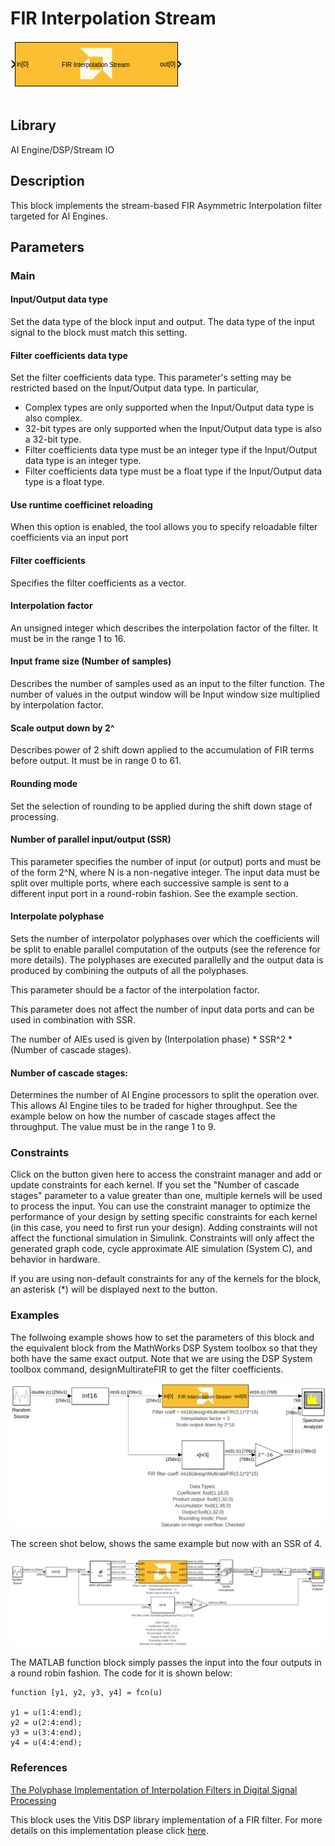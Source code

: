 # FIR Interpolation Stream

![](./Images/block.png)  

## Library

AI Engine/DSP/Stream IO

## Description

This block implements the stream-based FIR Asymmetric Interpolation
filter targeted for AI Engines.

## Parameters

### Main  
#### Input/Output data type  
Set the data type of the block input and output. The data type of the input signal to the block must match this setting.

#### Filter coefficients data type  
Set the filter coefficients data type. This parameter's setting may be restricted based on the Input/Output data type. In particular,

* Complex types are only supported when the Input/Output data type is also complex.
* 32-bit types are only supported when the Input/Output data type is also a 32-bit type.
* Filter coefficients data type must be an integer type if the Input/Output data type is an integer type.
* Filter coefficients data type must be a float type if the Input/Output data type is a float type.

#### Use runtime coefficinet reloading  
When this option is enabled, the tool allows you to specify reloadable filter coefficients via an input port

#### Filter coefficients  
Specifies the filter coefficients as a vector.

#### Interpolation factor  
An unsigned integer which describes the interpolation factor of the
filter. It must be in the range 1 to 16.

#### Input frame size (Number of samples)  
Describes the number of samples used as an input to the filter function.
The number of values in the output window will be Input window size
multiplied by interpolation factor.

#### Scale output down by 2^  
Describes power of 2 shift down applied to the accumulation of FIR terms
before output. It must be in range 0 to 61.

#### Rounding mode  
Set the selection of rounding to be applied during the shift down stage of processing.

#### Number of parallel input/output (SSR)  
This parameter specifies the number of input (or output) ports and must
be of the form 2^N, where N is a non-negative integer. The input data must be split over multiple ports, where each successive sample is sent to a different input port in a round-robin fashion. See the example section.

#### Interpolate polyphase
Sets the number of interpolator polyphases over which the coefficients will be split to enable parallel computation of the outputs (see the reference for more details). The polyphases are executed parallelly and the output data is produced by combining the outputs of all the polyphases.

This parameter should be a factor of the interpolation factor. 

This parameter does not affect the number of input data ports and can be used in combination with SSR.

<div class="noteBox">
The number of AIEs used is given by (Interpolation phase) * SSR^2 * (Number of cascade stages).
</div>

#### Number of cascade stages:
Determines the number of AI Engine processors to split the operation over. This allows AI Engine tiles to be traded for higher throughput. See the example below on how the number of cascade stages affect the throughput. The value must be in the range 1 to 9.

### Constraints
Click on the button given here to access the constraint manager and add or update constraints for each kernel. If you set the "Number of cascade stages" parameter to a value greater than one, multiple kernels will be used to process the input. You can use the constraint manager to optimize the performance of your design by setting specific constraints for each kernel (in this case, you need to first run your design). Adding constraints will not affect the functional simulation in Simulink. Constraints will only affect the generated graph code, cycle approximate AIE simulation (System C), and behavior in hardware.

<div class="noteBox">
If you are using non-default constraints for any of the kernels for the block, an asterisk (*) will be displayed next to the button.
</div>

### Examples
The follwoing example shows how to set the parameters of this block and the equivalent block from the MathWorks DSP System toolbox so that they both have the same exact output. Note that we are using the DSP System toolbox command, designMultirateFIR to get the filter coefficients. 

<img src="./Images/example.png" width="600">

The screen shot below, shows the same example but now with an SSR of 4. 

<img src="./Images/example_ssr.png" width="600">

The MATLAB function block simply passes the input into the four outputs in a round robin fashion. The code for it is shown below:

```
function [y1, y2, y3, y4] = fcn(u)

y1 = u(1:4:end);
y2 = u(2:4:end);
y3 = u(3:4:end);
y4 = u(4:4:end);
```


### References
[The Polyphase Implementation of Interpolation Filters in Digital Signal Processing](https://www.allaboutcircuits.com/technical-articles/digital-signal-processing-polyphase-implementation-interpolation-filter-dsp/)

This block uses the Vitis DSP library implementation of a FIR filter. For more details on this implementation please click [here](https://docs.xilinx.com/r/en-US/Vitis_Libraries/dsp/user_guide/L2/func-fir-filters.html).
